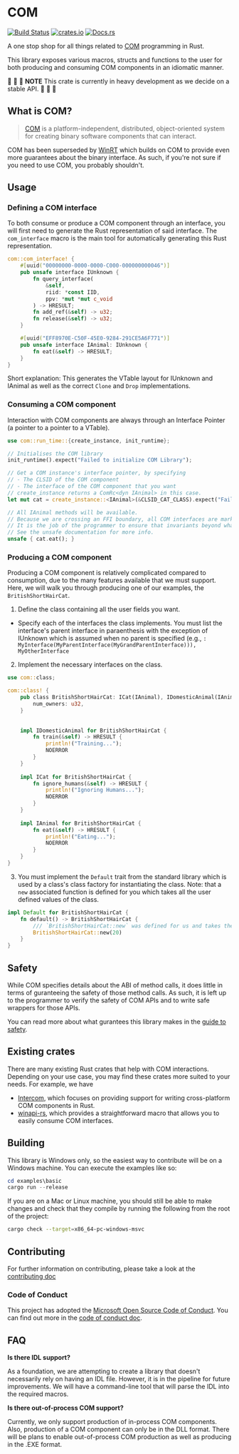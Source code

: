 # COM

[![Build Status](https://github.com/microsoft/com-rs/workflows/Build%20and%20Test/badge.svg?event=push)](https://github.com/microsoft/com-rs/actions)
[![crates.io](https://img.shields.io/crates/v/com.svg)](https://crates.io/crates/com)
[![Docs.rs](https://docs.rs/com/badge.svg)](https://docs.rs/crate/com/)

A one stop shop for all things related to [COM](https://docs.microsoft.com/en-us/windows/win32/com/component-object-model--com--portal) programming in Rust.

This library exposes various macros, structs and functions to the user for both producing and consuming COM components in an idiomatic manner.

:rotating_light: :rotating_light: :rotating_light: **NOTE** This crate is currently in heavy development as we decide on a stable API. :rotating_light:
:rotating_light: :rotating_light:

## What is COM?

> [COM](https://docs.microsoft.com/en-us/windows/win32/com/the-component-object-model) is a platform-independent, distributed, object-oriented system for creating binary software components that can interact.

COM has been superseded by [WinRT](https://docs.microsoft.com/en-us/windows/uwp/cpp-and-winrt-apis/intro-to-using-cpp-with-winrt) which builds on COM to provide even more guarantees about the binary interface. As such, if you're not sure if you need to use COM, you probably shouldn't.

## Usage

### Defining a COM interface

To both consume or produce a COM component through an interface, you will first need to generate the Rust representation of said interface. The `com_interface` macro is the main tool for automatically generating this Rust representation.

```rust
com::com_interface! {
    #[uuid("00000000-0000-0000-C000-000000000046")]
    pub unsafe interface IUnknown {
        fn query_interface(
            &self,
            riid: *const IID,
            ppv: *mut *mut c_void
        ) -> HRESULT;
        fn add_ref(&self) -> u32;
        fn release(&self) -> u32;
    }

    #[uuid("EFF8970E-C50F-45E0-9284-291CE5A6F771")]
    pub unsafe interface IAnimal: IUnknown {
        fn eat(&self) -> HRESULT;
    }
}
```

Short explanation: This generates the VTable layout for IUnknown and IAnimal as well as the correct `Clone` and `Drop` implementations.

### Consuming a COM component

Interaction with COM components are always through an Interface Pointer (a pointer to a pointer to a VTable). 

```rust
use com::run_time::{create_instance, init_runtime};

// Initialises the COM library
init_runtime().expect("Failed to initialize COM Library");

// Get a COM instance's interface pointer, by specifying
// - The CLSID of the COM component
// - The interface of the COM component that you want
// create_instance returns a ComRc<dyn IAnimal> in this case.
let mut cat = create_instance::<IAnimal>(&CLSID_CAT_CLASS).expect("Failed to get a cat");

// All IAnimal methods will be available.
// Because we are crossing an FFI boundary, all COM interfaces are marked as unsafe.
// It is the job of the programmer to ensure that invariants beyond what the COM library guarantees are upheld.
// See the unsafe documentation for more info.
unsafe { cat.eat(); }
```

### Producing a COM component

Producing a COM component is relatively complicated compared to consumption, due to the many features available that we must support. Here, we will walk you through producing one of our examples, the `BritishShortHairCat`.

1. Define the class containing all the user fields you want.
- Specify each of the interfaces the class implements. You must list the interface's parent interface in paraenthesis with the exception of IUnknown which is assumed when no parent is specified (e.g., `: MyInterface(MyParentInterface(MyGrandParentInterface))), MyOtherInterface`
2. Implement the necessary interfaces on the class.

```rust
use com::class;

com::class! {
    pub class BritishShortHairCat: ICat(IAnimal), IDomesticAnimal(IAnimal) {
        num_owners: u32,
    }
    
    
    impl IDomesticAnimal for BritishShortHairCat {
        fn train(&self) -> HRESULT {
            println!("Training...");
            NOERROR
        }
    }
    
    impl ICat for BritishShortHairCat {
        fn ignore_humans(&self) -> HRESULT {
            println!("Ignoring Humans...");
            NOERROR
        }
    }
    
    impl IAnimal for BritishShortHairCat {
        fn eat(&self) -> HRESULT {
            println!("Eating...");
            NOERROR
        }
    }
}
```

3. You must implement the `Default` trait from the standard library which is used by a class's class factory for instantiating the class.
Note: that a `new` associated function is defined for you which takes all the user defined values of the class.
```rust
impl Default for BritishShortHairCat {
    fn default() -> BritishShortHairCat {
        /// `BritishShortHairCat::new` was defined for us and takes the `num_owners` as its only argument
        BritishShortHairCat::new(20)
    }
}
```

## Safety

While COM specifies details about the ABI of method calls, it does little in terms of guranteeing the safety of those method calls. As such, it is left up to the programmer to verify the safety of COM APIs and to write safe wrappers for those APIs.

You can read more about what gurantees this library makes in the [guide to safety](./docs/safety.md).

## Existing crates

There are many existing Rust crates that help with COM interactions. Depending on your use case, you may find these crates more suited to your needs. For example, we have
- [Intercom](https://github.com/Rantanen/intercom), which focuses on providing support for writing cross-platform COM components in Rust.
- [winapi-rs](https://github.com/retep998/winapi-rs), which provides a straightforward macro that allows you to easily consume COM interfaces.

## Building

This library is Windows only, so the easiest way to contribute will be on a Windows machine. You can execute the examples like so:

```powershell
cd examples\basic
cargo run --release
```

If you are on a Mac or Linux machine, you should still be able to make changes and check that they compile by running the following from the root of the project:

```bash
cargo check --target=x86_64-pc-windows-msvc
```
## Contributing

For further information on contributing, please take a look at the [contributing doc](./CONTRIBUTING.md)

### Code of Conduct

This project has adopted the [Microsoft Open Source Code of Conduct](https://opensource.microsoft.com/codeofconduct). You can find out more in the [code of conduct doc](./CODE_OF_CONDUCT.md).

## FAQ

**Is there IDL support?**

As a foundation, we are attempting to create a library that doesn't necessarily rely on having an IDL file. However, it is in the pipeline for future improvements. We will have a command-line tool that will parse the IDL into the required macros.

**Is there out-of-process COM support?**

Currently, we only support production of in-process COM components. Also, production of a COM component can only be in the DLL format. There will be plans to enable out-of-process COM production as well as producing in the .EXE format.

